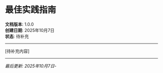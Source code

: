 ﻿# 最佳实践指南

**文档版本**: 1.0.0  
**创建日期**: 2025年10月7日  
**状态**: 待补充

---

[待补充内容]

---

*最后更新: 2025年10月7日*-
